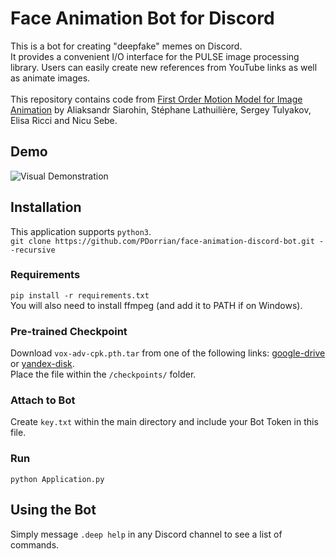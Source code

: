 # Face Animation Bot for Discord
This is a bot for creating "deepfake" memes on Discord.<br>
It provides a convenient I/O interface for the PULSE image processing library. Users can easily create new references from YouTube links as well as animate images.<br>
<br>
This repository contains code from [First Order Motion Model for Image Animation](https://github.com/AliaksandrSiarohin/first-order-model) by Aliaksandr Siarohin, Stéphane Lathuilière, Sergey Tulyakov, Elisa Ricci and Nicu Sebe.<br>

## Demo
![Visual Demonstration](https://imgur.com/a/tadrMKN)

## Installation
This application supports ``python3``.<br>
```git clone https://github.com/PDorrian/face-animation-discord-bot.git --recursive```

### Requirements
```pip install -r requirements.txt```<br>
You will also need to install ffmpeg (and add it to PATH if on Windows).

### Pre-trained Checkpoint
Download ``vox-adv-cpk.pth.tar`` from one of the following links: [google-drive](https://drive.google.com/open?id=1PyQJmkdCsAkOYwUyaj_l-l0as-iLDgeH) or [yandex-disk](https://yadi.sk/d/lEw8uRm140L_eQ).<br>
Place the file within the ``/checkpoints/`` folder.

### Attach to Bot
Create ``key.txt`` within the main directory and include your Bot Token in this file.

### Run
``python Application.py``

## Using the Bot
Simply message ``.deep help`` in any Discord channel to see a list of commands.